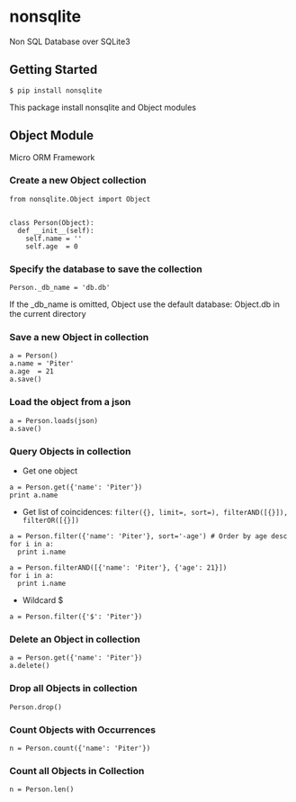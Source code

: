 # nonsqlite
Non SQL Database over SQLite3

## Getting Started
```
$ pip install nonsqlite
```

This package install nonsqlite and Object modules

## Object Module
Micro ORM Framework
### Create a new Object collection
```
from nonsqlite.Object import Object


class Person(Object):
  def __init__(self):
    self.name = ''
    self.age  = 0
```  
### Specify the database to save the collection
```
Person._db_name = 'db.db'
```
If the _db_name is omitted, Object use the default database: Object.db in the current directory


### Save a new Object in collection
```
a = Person()
a.name = 'Piter'
a.age  = 21
a.save()
```

### Load the object from a json
```
a = Person.loads(json)
a.save()
```


### Query Objects in collection
- Get one object
```
a = Person.get({'name': 'Piter'})
print a.name
```
- Get list of coincidences: ```filter({}, limit=, sort=), filterAND([{}]), filterOR([{}])```
```
a = Person.filter({'name': 'Piter'}, sort='-age') # Order by age desc
for i in a:
  print i.name
```
```
a = Person.filterAND([{'name': 'Piter'}, {'age': 21}])
for i in a:
  print i.name
```
- Wildcard $
```
a = Person.filter({'$': 'Piter'})
```
### Delete an Object in collection
```
a = Person.get({'name': 'Piter'})
a.delete()
```

### Drop all Objects in collection
```
Person.drop()
```

### Count Objects with Occurrences
```
n = Person.count({'name': 'Piter'})
```

### Count all Objects in Collection
```
n = Person.len()
```
